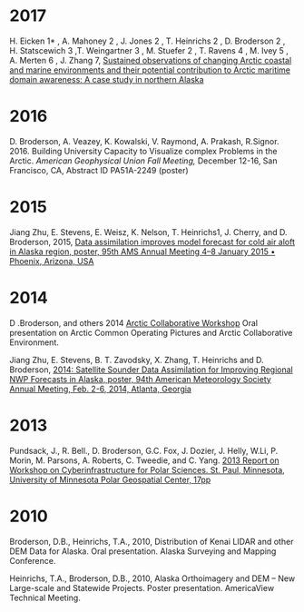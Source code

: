 # 2017

H. Eicken 1\* , A. Mahoney 2 , J. Jones 2 , T. Heinrichs 2 , D. Broderson 2 , H. Statscewich 3 ,T. Weingartner 3 , M. Stuefer 2 , T. Ravens 4 , M. Ivey 5 , A. Merten 6 , J. Zhang 7, [Sustained observations of changing Arctic coastal and marine environments and their potential contribution to Arctic maritime domain awareness: A case study in northern Alaska](/docs/2017-ArcticEnvSec_WhitePaper160124clean.pdf)

# 2016

D. Broderson, A. Veazey, K. Kowalski, V. Raymond, A. Prakash, R.Signor. 2016. Building University Capacity to Visualize complex Problems in the Arctic. _American Geophysical Union Fall Meeting,_ December 12-16, San Francisco, CA, Abstract ID PA51A-2249 (poster)

# 2015

Jiang Zhu, E. Stevens, E. Weisz, K. Nelson, T. Heinrichs1, J. Cherry, and D. Broderson, 2015, [Data assimilation improves model forecast for cold air aloft in Alaska region, poster, 95th AMS Annual Meeting 4–8 January 2015 • Phoenix, Arizona, USA](/docs/2015-01-ams-95th-final.pdf)

# 2014

D .Broderson, and others 2014 [Arctic Collaborative Workshop](/docs/2014-ACW_Report-Version_1.pdf) Oral presentation on Arctic Common Operating Pictures and Arctic Collaborative Environment.

Jiang Zhu, E. Stevens, B. T. Zavodsky, X. Zhang, T. Heinrichs and D. Broderson, [2014: Satellite Sounder Data Assimilation for Improving Regional NWP Forecasts in Alaska, poster, 94th American Meteorology Society Annual Meeting, Feb. 2-6, 2014, Atlanta, Georgia](/docs/2014-02-ams-94th-final.pdf)

# 2013

Pundsack, J., R. Bell., D. Broderson, G.C. Fox, J. Dozier, J. Helly, W.Li, P. Morin, M. Parsons, A. Roberts, C. Tweedie, and C. Yang. [2013 Report on Workshop on Cyberinfrastructure for Polar Sciences. St. Paul, Minnesota, University of Minnesota Polar Geospatial Center, 17pp ](/docs/NSF_2013_CyberPolar_Workshop_Report.pdf)

# 2010

Broderson, D.B., Heinrichs, T.A., 2010, Distribution of Kenai LIDAR and other DEM Data for Alaska. Oral  presentation. Alaska Surveying and Mapping Conference.

Heinrichs, T.A., Broderson, D.B., 2010, Alaska Orthoimagery and DEM – New Large-scale and Statewide Projects. Poster presentation. AmericaView Technical Meeting.
